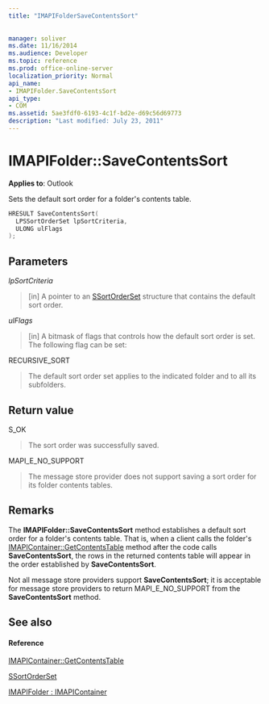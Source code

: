```yaml
---
title: "IMAPIFolderSaveContentsSort"
 
 
manager: soliver
ms.date: 11/16/2014
ms.audience: Developer
ms.topic: reference
ms.prod: office-online-server
localization_priority: Normal
api_name:
- IMAPIFolder.SaveContentsSort
api_type:
- COM
ms.assetid: 5ae3fdf0-6193-4c1f-bd2e-d69c56d69773
description: "Last modified: July 23, 2011"
---
```


# IMAPIFolder::SaveContentsSort

  
  
**Applies to**: Outlook 
  
Sets the default sort order for a folder's contents table.
  
```cpp
HRESULT SaveContentsSort(
  LPSSortOrderSet lpSortCriteria,
  ULONG ulFlags
);
```

## Parameters

 _lpSortCriteria_
  
> [in] A pointer to an [SSortOrderSet](ssortorderset.md) structure that contains the default sort order. 
    
 _ulFlags_
  
> [in] A bitmask of flags that controls how the default sort order is set. The following flag can be set:
    
RECURSIVE_SORT 
  
> The default sort order set applies to the indicated folder and to all its subfolders.
    
## Return value

S_OK 
  
> The sort order was successfully saved.
    
MAPI_E_NO_SUPPORT 
  
> The message store provider does not support saving a sort order for its folder contents tables.
    
## Remarks

The **IMAPIFolder::SaveContentsSort** method establishes a default sort order for a folder's contents table. That is, when a client calls the folder's [IMAPIContainer::GetContentsTable](imapicontainer-getcontentstable.md) method after the code calls **SaveContentsSort**, the rows in the returned contents table will appear in the order established by **SaveContentsSort**.
  
Not all message store providers support **SaveContentsSort**; it is acceptable for message store providers to return MAPI_E_NO_SUPPORT from the **SaveContentsSort** method. 
  
## See also

#### Reference

[IMAPIContainer::GetContentsTable](imapicontainer-getcontentstable.md)
  
[SSortOrderSet](ssortorderset.md)
  
[IMAPIFolder : IMAPIContainer](imapifolderimapicontainer.md)

